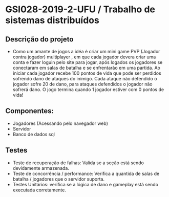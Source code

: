 # GSI028-2019-2-UFU / Trabalho de sistemas distribuídos

## Descrição do projeto 
  * Como um amante de jogos a idéa é criar um mini game PVP (Jogador contra jogador) multiplayer , em que cada jogador devera criar uma conta e fazer loguin pelo site para jogar, após logados os jogadores se conectaram em salas de batalha e se enfrentarão em uma partida. Ao iniciar cada jogador recebe 100 pontos de vida que pode ser perdidos sofrendo dano de ataques do inimigo. Cada ataque não defendido o jogador sofre 20 de dano, para ataques defendidos o jogador não sofrerá dano. O jogo termina quando 1 jogador estiver com 0 pontos de vida!
  
## Componentes:

* Jogadores (Acessando pelo navegador web)
* Servidor
* Banco de dados sql


## Testes 

* Teste de recuperação de falhas: Valida se a seção está sendo devidamente armazenada.
* Teste de concorrência / performance: Verifica a quantida de salas de batalha / jogadores que o servidor suporta.
* Testes Unitários: verifica se a lógica de dano e gameplay está sendo executada corretamente.
